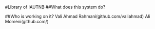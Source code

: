 #Library of IAUTNB
##What does this system do?

##Who is working on it?
Vali Ahmad Rahmani(github.com/valiahmad)
Ali Momeni(github.com/)
